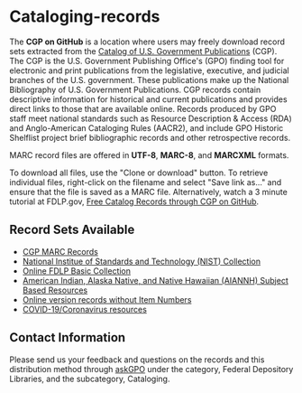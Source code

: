# Cataloging-records

The **CGP on GitHub** is a location where users may freely download record sets extracted from the [Catalog of U.S. Government Publications](https://catalog.gpo.gov) (CGP). The CGP is the U.S. Government Publishing Office's (GPO) finding tool for electronic and print publications from the legislative, executive, and judicial branches of the U.S. government. These publications make up the National Bibliography of U.S. Government Publications. CGP records contain descriptive information for historical and current publications and provides direct links to those that are available online. Records produced by GPO staff meet national standards such as Resource Description & Access (RDA) and Anglo-American Cataloging Rules (AACR2), and include GPO Historic Shelflist project brief bibliographic records and other retrospective records. 

MARC record files are offered in **UTF-8**, **MARC-8**, and **MARCXML** formats. 

To download all files, use the "Clone or download" button. To retrieve individual files, right-click on the filename and select "Save link as..." and ensure that the file is saved as a MARC file. Alternatively, watch a 3 minute tutorial at FDLP.gov, [Free Catalog Records through CGP on GitHub](https://www.fdlp.gov/free-catalog-records-through-cgp-on-github "Free Catalog Records through CGP on GitHub").
  
## Record Sets Available

- [CGP MARC Records](https://github.com/usgpo/cataloging-records/tree/master/CGP_MARC_Records)
- [National Institue of Standards and Technology (NIST) Collection](https://github.com/usgpo/cataloging-records/tree/master/NIST_Collection)
- [Online FDLP Basic Collection](https://github.com/usgpo/cataloging-records/tree/master/Online_FDLP_Basic_Collection)
- [American Indian, Alaska Native, and Native Hawaiian (AIANNH) Subject Based Resources](https://github.com/usgpo/cataloging-records/tree/master/AIANNH_Subject-Based-Resouces)
- [Online version records without Item Numbers](https://github.com/usgpo/cataloging-records/tree/master/Online_version_records_without_item_numbers)
- [COVID-19/Coronavirus resources](https://github.com/usgpo/cataloging-records/tree/master/COVID-19_Coronavirus)

## Contact Information

Please send us your feedback and questions on the records and this distribution method through [askGPO](https://www.gpo.gov/askgpo "FDLP.gov: Contact GPO via askGPO") under the category, Federal Depository Libraries, and the subcategory, Cataloging.
